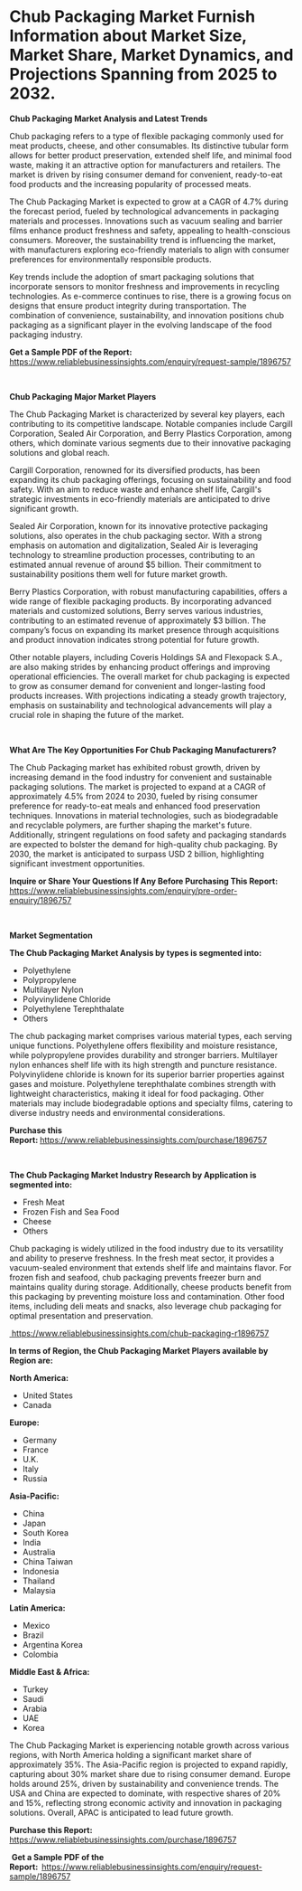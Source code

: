 <p><h1>Chub Packaging Market Furnish Information about Market Size, Market Share, Market Dynamics, and Projections Spanning from 2025 to 2032.</h1></p><p><strong>Chub Packaging Market Analysis and Latest Trends</strong></p>
<p><p>Chub packaging refers to a type of flexible packaging commonly used for meat products, cheese, and other consumables. Its distinctive tubular form allows for better product preservation, extended shelf life, and minimal food waste, making it an attractive option for manufacturers and retailers. The market is driven by rising consumer demand for convenient, ready-to-eat food products and the increasing popularity of processed meats.</p><p>The Chub Packaging Market is expected to grow at a CAGR of 4.7% during the forecast period, fueled by technological advancements in packaging materials and processes. Innovations such as vacuum sealing and barrier films enhance product freshness and safety, appealing to health-conscious consumers. Moreover, the sustainability trend is influencing the market, with manufacturers exploring eco-friendly materials to align with consumer preferences for environmentally responsible products. </p><p>Key trends include the adoption of smart packaging solutions that incorporate sensors to monitor freshness and improvements in recycling technologies. As e-commerce continues to rise, there is a growing focus on designs that ensure product integrity during transportation. The combination of convenience, sustainability, and innovation positions chub packaging as a significant player in the evolving landscape of the food packaging industry.</p></p>
<p><strong>Get a Sample PDF of the Report:&nbsp;</strong> <a href="https://www.reliablebusinessinsights.com/enquiry/request-sample/1896757?utm_campaign=100&utm_medium=2&utm_source=Github&utm_content=ia&utm_term=19042025&utm_id=chub-packaging">https://www.reliablebusinessinsights.com/enquiry/request-sample/1896757</a></p>
<p>&nbsp;</p>
<p><strong>Chub Packaging Major Market Players</strong></p>
<p><p>The Chub Packaging Market is characterized by several key players, each contributing to its competitive landscape. Notable companies include Cargill Corporation, Sealed Air Corporation, and Berry Plastics Corporation, among others, which dominate various segments due to their innovative packaging solutions and global reach.</p><p>Cargill Corporation, renowned for its diversified products, has been expanding its chub packaging offerings, focusing on sustainability and food safety. With an aim to reduce waste and enhance shelf life, Cargill's strategic investments in eco-friendly materials are anticipated to drive significant growth.</p><p>Sealed Air Corporation, known for its innovative protective packaging solutions, also operates in the chub packaging sector. With a strong emphasis on automation and digitalization, Sealed Air is leveraging technology to streamline production processes, contributing to an estimated annual revenue of around $5 billion. Their commitment to sustainability positions them well for future market growth.</p><p>Berry Plastics Corporation, with robust manufacturing capabilities, offers a wide range of flexible packaging products. By incorporating advanced materials and customized solutions, Berry serves various industries, contributing to an estimated revenue of approximately $3 billion. The company’s focus on expanding its market presence through acquisitions and product innovation indicates strong potential for future growth.</p><p>Other notable players, including Coveris Holdings SA and Flexopack S.A., are also making strides by enhancing product offerings and improving operational efficiencies. The overall market for chub packaging is expected to grow as consumer demand for convenient and longer-lasting food products increases. With projections indicating a steady growth trajectory, emphasis on sustainability and technological advancements will play a crucial role in shaping the future of the market.</p></p>
<p>&nbsp;</p>
<p><strong>What Are The Key Opportunities For Chub Packaging Manufacturers?</strong></p>
<p><p>The Chub Packaging market has exhibited robust growth, driven by increasing demand in the food industry for convenient and sustainable packaging solutions. The market is projected to expand at a CAGR of approximately 4.5% from 2024 to 2030, fueled by rising consumer preference for ready-to-eat meals and enhanced food preservation techniques. Innovations in material technologies, such as biodegradable and recyclable polymers, are further shaping the market's future. Additionally, stringent regulations on food safety and packaging standards are expected to bolster the demand for high-quality chub packaging. By 2030, the market is anticipated to surpass USD 2 billion, highlighting significant investment opportunities.</p></p>
<p><strong>Inquire or Share Your Questions If Any Before Purchasing This Report:</strong> <a href="https://www.reliablebusinessinsights.com/enquiry/pre-order-enquiry/1896757?utm_campaign=100&utm_medium=2&utm_source=Github&utm_content=ia&utm_term=19042025&utm_id=chub-packaging">https://www.reliablebusinessinsights.com/enquiry/pre-order-enquiry/1896757</a></p>
<p>&nbsp;</p>
<p><strong>Market Segmentation</strong></p>
<p><strong>The Chub Packaging Market Analysis by types is segmented into:</strong></p>
<p><ul><li>Polyethylene</li><li>Polypropylene</li><li>Multilayer Nylon</li><li>Polyvinylidene Chloride</li><li>Polyethylene Terephthalate</li><li>Others</li></ul></p>
<p><p>The chub packaging market comprises various material types, each serving unique functions. Polyethylene offers flexibility and moisture resistance, while polypropylene provides durability and stronger barriers. Multilayer nylon enhances shelf life with its high strength and puncture resistance. Polyvinylidene chloride is known for its superior barrier properties against gases and moisture. Polyethylene terephthalate combines strength with lightweight characteristics, making it ideal for food packaging. Other materials may include biodegradable options and specialty films, catering to diverse industry needs and environmental considerations.</p></p>
<p><strong>Purchase this Report:&nbsp;</strong><a href="https://www.reliablebusinessinsights.com/purchase/1896757?utm_campaign=100&utm_medium=2&utm_source=Github&utm_content=ia&utm_term=19042025&utm_id=chub-packaging">https://www.reliablebusinessinsights.com/purchase/1896757</a></p>
<p>&nbsp;</p>
<p><strong>The Chub Packaging Market Industry Research by Application is segmented into:</strong></p>
<p><ul><li>Fresh Meat</li><li>Frozen Fish and Sea Food</li><li>Cheese</li><li>Others</li></ul></p>
<p><p>Chub packaging is widely utilized in the food industry due to its versatility and ability to preserve freshness. In the fresh meat sector, it provides a vacuum-sealed environment that extends shelf life and maintains flavor. For frozen fish and seafood, chub packaging prevents freezer burn and maintains quality during storage. Additionally, cheese products benefit from this packaging by preventing moisture loss and contamination. Other food items, including deli meats and snacks, also leverage chub packaging for optimal presentation and preservation.</p></p>
<p><a href="https://www.reliablebusinessinsights.com/chub-packaging-r1896757?utm_campaign=100&utm_medium=2&utm_source=Github&utm_content=ia&utm_term=19042025&utm_id=chub-packaging">&nbsp;https://www.reliablebusinessinsights.com/chub-packaging-r1896757</a></p>
<p><strong>In terms of Region, the Chub Packaging Market Players available by Region are:</strong></p>
<p>
    <p> <strong> North America: </strong>
        <ul>
            <li>United States</li>
            <li>Canada</li>
        </ul>
        </p> 
    <p> <strong> Europe: </strong>
        <ul>
            <li>Germany</li>
            <li>France</li>
            <li>U.K.</li>
            <li>Italy</li>
            <li>Russia</li>
        </ul>
        </p> 
    <p> <strong> Asia-Pacific: </strong>
        <ul>
            <li>China</li>
            <li>Japan</li>
            <li>South Korea</li>
            <li>India</li>
            <li>Australia</li>
            <li>China Taiwan</li>
            <li>Indonesia</li>
            <li>Thailand</li>
            <li>Malaysia</li>
        </ul>
        </p> 
    <p> <strong> Latin America: </strong>
        <ul>
            <li>Mexico</li>
            <li>Brazil</li>
            <li>Argentina Korea</li>
            <li>Colombia</li>
        </ul>
        </p> 
    <p> <strong> Middle East & Africa: </strong>
        <ul>
            <li>Turkey</li>
            <li>Saudi</li>
            <li>Arabia</li>
            <li>UAE</li>
            <li>Korea</li>
        </ul>
    </p>
    </p>
<p><p>The Chub Packaging Market is experiencing notable growth across various regions, with North America holding a significant market share of approximately 35%. The Asia-Pacific region is projected to expand rapidly, capturing about 30% market share due to rising consumer demand. Europe holds around 25%, driven by sustainability and convenience trends. The USA and China are expected to dominate, with respective shares of 20% and 15%, reflecting strong economic activity and innovation in packaging solutions. Overall, APAC is anticipated to lead future growth.</p></p>
<p><strong>Purchase this Report: </strong><a href="https://www.reliablebusinessinsights.com/purchase/1896757?utm_campaign=100&utm_medium=2&utm_source=Github&utm_content=ia&utm_term=19042025&utm_id=chub-packaging">https://www.reliablebusinessinsights.com/purchase/1896757</a></p>
<p>&nbsp;<strong>Get a Sample PDF of the Report:&nbsp;&nbsp;</strong><a href="https://www.reliablebusinessinsights.com/enquiry/request-sample/1896757?utm_campaign=100&utm_medium=2&utm_source=Github&utm_content=ia&utm_term=19042025&utm_id=chub-packaging">https://www.reliablebusinessinsights.com/enquiry/request-sample/1896757</a></p>
<p><strong></strong></p>
<p><p></p><p></p><p></p></p>